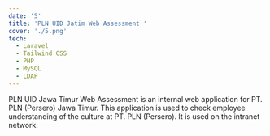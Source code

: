 ```yaml
---
date: '5'
title: 'PLN UID Jatim Web Assessment '
cover: './5.png'
tech:
  - Laravel
  - Tailwind CSS
  - PHP
  - MySQL
  - LDAP
---
```


PLN UID Jawa Timur Web Assessment is an internal web application for PT. PLN (Persero) Jawa Timur. This application is used to check employee understanding of the culture at PT. PLN (Persero). It is used on the intranet network.
